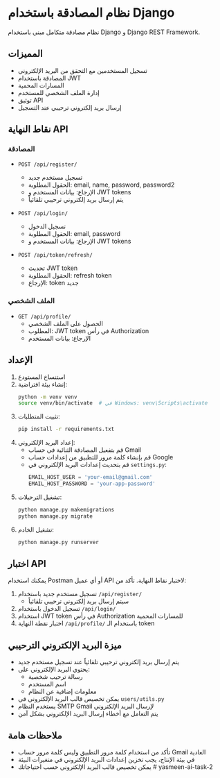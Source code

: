 # نظام المصادقة باستخدام Django

نظام مصادقة متكامل مبني باستخدام Django و Django REST Framework.

## المميزات

- تسجيل المستخدمين مع التحقق من البريد الإلكتروني
- المصادقة باستخدام JWT
- المسارات المحمية
- إدارة الملف الشخصي للمستخدم
- توثيق API
- إرسال بريد إلكتروني ترحيبي عند التسجيل

## نقاط النهاية API

### المصادقة

- `POST /api/register/`
  - تسجيل مستخدم جديد
  - الحقول المطلوبة: email, name, password, password2
  - الإرجاع: بيانات المستخدم و JWT tokens
  - يتم إرسال بريد إلكتروني ترحيبي تلقائياً

- `POST /api/login/`
  - تسجيل الدخول
  - الحقول المطلوبة: email, password
  - الإرجاع: بيانات المستخدم و JWT tokens

- `POST /api/token/refresh/`
  - تحديث JWT token
  - الحقول المطلوبة: refresh token
  - الإرجاع: token جديد

### الملف الشخصي

- `GET /api/profile/`
  - الحصول على الملف الشخصي
  - المطلوب: JWT token في رأس Authorization
  - الإرجاع: بيانات المستخدم

## الإعداد

1. استنساخ المستودع
2. إنشاء بيئة افتراضية:
   ```bash
   python -m venv venv
   source venv/bin/activate  # في Windows: venv\Scripts\activate
   ```
3. تثبيت المتطلبات:
   ```bash
   pip install -r requirements.txt
   ```
4. إعداد البريد الإلكتروني:
   - قم بتفعيل المصادقة الثنائية في حساب Gmail
   - قم بإنشاء كلمة مرور للتطبيق من إعدادات حساب Google
   - قم بتحديث إعدادات البريد الإلكتروني في `settings.py`:
     ```python
     EMAIL_HOST_USER = 'your-email@gmail.com'
     EMAIL_HOST_PASSWORD = 'your-app-password'
     ```
5. تشغيل الترحيلات:
   ```bash
   python manage.py makemigrations
   python manage.py migrate
   ```
6. تشغيل الخادم:
   ```bash
   python manage.py runserver
   ```

## اختبار API

يمكنك استخدام Postman أو أي عميل API لاختبار نقاط النهاية. تأكد من:

1. تسجيل مستخدم جديد باستخدام `/api/register/`
   - سيتم إرسال بريد إلكتروني ترحيبي تلقائياً
2. تسجيل الدخول باستخدام `/api/login/`
3. استخدام JWT token في رأس Authorization للمسارات المحمية
4. اختبار نقطة النهاية `/api/profile/` باستخدام الـ token

## ميزة البريد الإلكتروني الترحيبي

- يتم إرسال بريد إلكتروني ترحيبي تلقائياً عند تسجيل مستخدم جديد
- يحتوي البريد الإلكتروني على:
  - رسالة ترحيب شخصية
  - اسم المستخدم
  - معلومات إضافية عن النظام
- يمكن تخصيص قالب البريد الإلكتروني في `users/utils.py`
- يستخدم النظام SMTP Gmail لإرسال البريد الإلكتروني
- يتم التعامل مع أخطاء إرسال البريد الإلكتروني بشكل آمن

## ملاحظات هامة

- تأكد من استخدام كلمة مرور التطبيق وليس كلمة مرور حساب Gmail العادية
- في بيئة الإنتاج، يجب تخزين إعدادات البريد الإلكتروني في متغيرات البيئة
- يمكن تخصيص قالب البريد الإلكتروني حسب احتياجاتك #   y a s m e e n - a i - t a s k - 2  
 